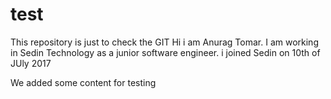 # test
This repository is just to check the GIT
Hi i am Anurag Tomar. I am working in Sedin Technology as a junior software engineer.
i joined Sedin on 10th of JUly 2017

We added some content for testing
